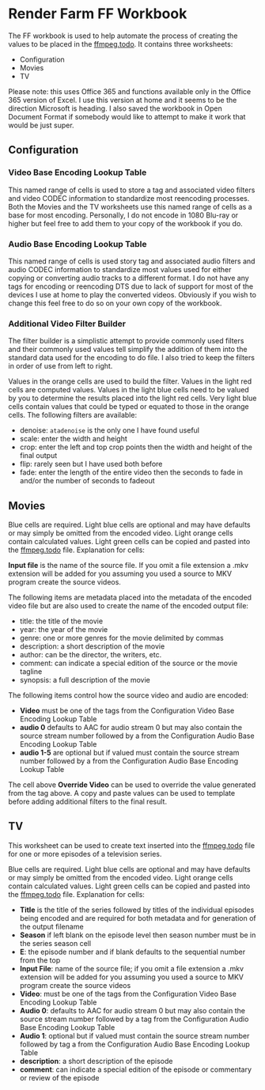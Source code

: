 # Render Farm FF Workbook

The FF workbook is used to help automate the process of creating the values to be placed in the [ffmpeg.todo](ffmpeg.todo.md). It contains three worksheets:

-  Configuration
-  Movies
-  TV

Please note: this uses Office 365 and functions available only in the Office 365 version of Excel. I use this version at home and it seems to be the direction Microsoft is heading. 
I also saved the workbook in Open Document Format if somebody would like to attempt to make it work that would be just super.

## Configuration

### Video Base Encoding Lookup Table

This named range of cells is used to store a tag and associated video filters and video CODEC information to standardize most reencoding processes. Both the Movies and the TV worksheets use this named range of cells as a base 
for most encoding. Personally, I do not encode in 1080 Blu-ray or higher but feel free to add them to your copy of the workbook if you do.

### Audio Base Encoding Lookup Table

This named range of cells is used story tag and associated audio filters and audio CODEC information to standardize most values used for either copying or converting audio tracks to a different format. I do not have any tags for encoding 
or reencoding DTS due to lack of support for most of the devices I use at home to play the converted videos. Obviously if you wish to change this feel free to do so on your own copy of the workbook.

### Additional Video Filter Builder

The filter builder is a simplistic attempt to provide commonly used filters and their commonly used values tell simplify the addition of them into the standard data used for the encoding to do file. I also tried to keep the filters in 
order of use from left to right.

Values in the orange cells are used to build the filter. Values in the light red cells are computed values. Values in the light blue cells need to be valued by you to determine the results placed into the light red cells. Very light blue 
cells contain values that could be typed or equated to those in the orange cells. The following filters are available:

-  denoise: `atadenoise` is the only one I have found useful
-  scale: enter the width and height
-  crop: enter the left and top crop points then the width and height of the final output
-  flip: rarely seen but I have used both before
-  fade: enter the length of the entire video then the seconds to fade in and/or the number of seconds to fadeout

## Movies

Blue cells are required. Light blue cells are optional and may have defaults or may simply be omitted from the encoded video. Light orange cells contain calculated values. Light green cells can be copied and pasted 
into the [ffmpeg.todo](ffmpeg.todo.md) file. Explanation for cells:

**Input file** is the name of the source file. If you omit a file extension a .mkv extension will be added for you assuming you used a source to MKV  program create the source videos.

The following items are metadata placed into the metadata of the encoded video file but are also used to create the name of the encoded output file:

-  title: the title of the movie
-  year: the year of the movie
-  genre: one or more genres for the movie delimited by commas
-  description: a short description of the movie
-  author: can be the director, the writers, etc.
-  comment: can indicate a special edition of the source or the movie tagline
-  synopsis: a full description of the movie

The following items control how the source video and audio are encoded:

-  **Video** must be one of the tags from the Configuration Video Base Encoding Lookup Table
-  **audio 0** defaults to AAC for audio stream 0 but may also contain the source stream number followed by a from the Configuration Audio Base Encoding Lookup Table
-  **audio 1-5** are optional but if valued must contain the source stream number followed by a from the Configuration Audio Base Encoding Lookup Table

The cell above **Override Video** can be used to override the value generated from the tag above. A copy and paste values can be used to template before adding additional filters to the final result.

## TV

This worksheet can be used to create text inserted into the [ffmpeg.todo](ffmpeg.todo.md) file for one or more episodes of a television series.

Blue cells are required. Light blue cells are optional and may have defaults or may simply be omitted from the encoded video. Light orange cells contain calculated values. Light green cells can be copied and pasted 
into the [ffmpeg.todo](ffmpeg.todo.md) file. Explanation for cells:

-  **Title** is the title of the series followed by titles of the individual episodes being encoded and are required for both metadata and for generation of the output filename
-  **Season** if left blank on the episode level then season number must be in the series season cell
-  **E**: the episode number and if blank defaults to the sequential number from the top
-  **Input File**: name of the source file; if you omit a file extension a .mkv extension will be added for you assuming you used a source to MKV program create the source videos
-  **Video**: must be one of the tags from the Configuration Video Base Encoding Lookup Table
-  **Audio 0**: defaults to AAC for audio stream 0 but may also contain the source stream number followed by a tag from the Configuration Audio Base Encoding Lookup Table
-  **Audio 1**: optional but if valued must contain the source stream number followed by tag a from the Configuration Audio Base Encoding Lookup Table
-  **description**: a short description of the episode
-  **comment**: can indicate a special edition of the episode or commentary or review of the episode
